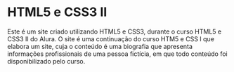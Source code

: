 # HTML5 e CSS3 II

Este é um site criado utilizando HTML5 e CSS3, durante o curso HTML5 e CSS3 II do Alura. O site é uma continuação do curso HTM5 e CSS I que elabora um site, cuja o conteúdo é uma biografia que apresenta informações profissionais de uma pessoa fictícia, em que todo conteúdo foi disponibilizado pelo curso.